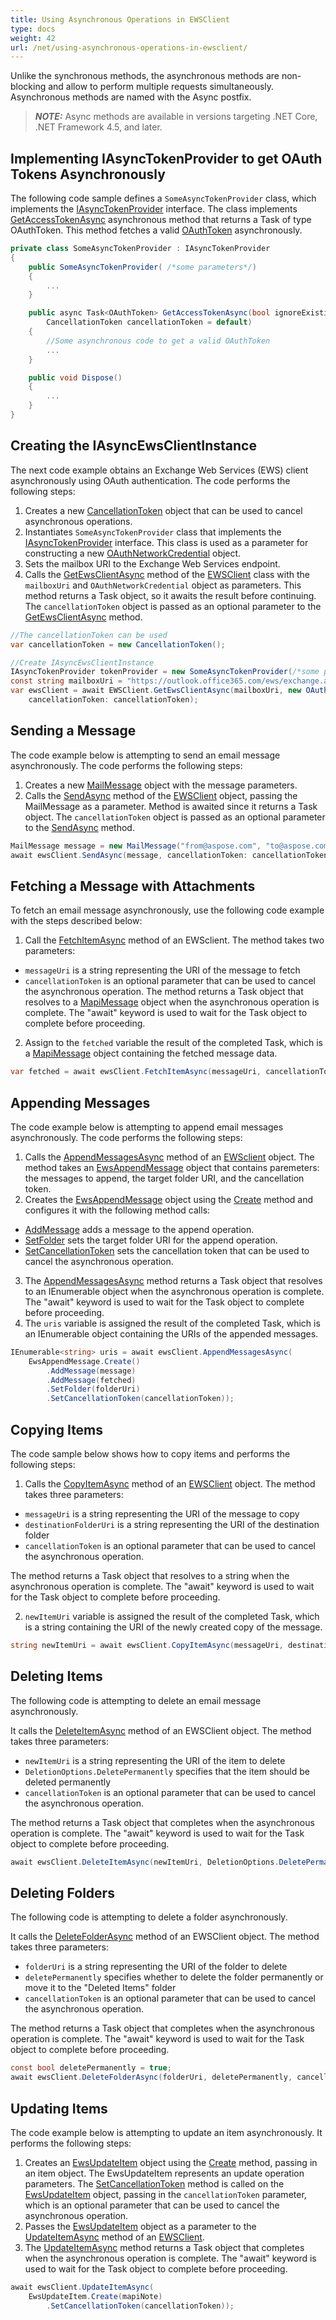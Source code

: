 ```yaml
---
title: Using Asynchronous Operations in EWSClient
type: docs
weight: 42
url: /net/using-asynchronous-operations-in-ewsclient/
---
```


Unlike the synchronous methods, the asynchronous methods are non-blocking and allow to perform multiple requests simultaneously. Asynchronous methods are named with the Async postfix.

> **_NOTE:_** Async methods are available in versions targeting .NET Core, .NET Framework 4.5, and later.

## Implementing IAsyncTokenProvider to get OAuth Tokens Asynchronously

The following code sample defines a `SomeAsyncTokenProvider` class, which implements the [IAsyncTokenProvider](https://reference.aspose.com/email/net/aspose.email.clients/iasynctokenprovider/) interface.
The class implements [GetAccessTokenAsync](https://reference.aspose.com/email/net/aspose.email.clients/iasynctokenprovider/getaccesstokenasync/) asynchronous method that returns a Task of type OAuthToken. This method fetches a valid [OAuthToken](https://reference.aspose.com/email/net/aspose.email.clients/oauthtoken/) asynchronously.

```cs
private class SomeAsyncTokenProvider : IAsyncTokenProvider
{
    public SomeAsyncTokenProvider( /*some parameters*/)
    {
        ...
    }

    public async Task<OAuthToken> GetAccessTokenAsync(bool ignoreExistingToken = false,
        CancellationToken cancellationToken = default)
    {
        //Some asynchronous code to get a valid OAuthToken
        ...
    }

    public void Dispose()
    {
        ...
    }
}
```

## Creating the IAsyncEwsClientInstance

The next code example obtains an Exchange Web Services (EWS) client asynchronously using OAuth authentication. The code performs the following steps:

1. Creates a new [CancellationToken](https://reference.aspose.com/tasks/net/aspose.tasks/loadoptions/cancellationtoken/) object that can be used to cancel asynchronous operations.
2. Instantiates `SomeAsyncTokenProvider` class that implements the [IAsyncTokenProvider](https://reference.aspose.com/email/net/aspose.email.clients/iasynctokenprovider/) interface. This class is used as a parameter for constructing a new [OAuthNetworkCredential](https://reference.aspose.com/email/net/aspose.email.clients/oauthnetworkcredential/oauthnetworkcredential/) object.
3. Sets the mailbox URI to the Exchange Web Services endpoint.
4. Calls the [GetEwsClientAsync](https://reference.aspose.com/email/net/aspose.email.clients.exchange.webservice/ewsclient/getewsclientasync/) method of the [EWSClient](https://reference.aspose.com/email/net/aspose.email.clients.exchange.webservice/ewsclient/) class with the `mailboxUri` and `OAuthNetworkCredential` object as parameters. This method returns a Task object, so it awaits the result before continuing. The `cancellationToken` object is passed as an optional parameter to the [GetEwsClientAsync](https://reference.aspose.com/email/net/aspose.email.clients.exchange.webservice/ewsclient/getewsclientasync/) method.

```cs
//The cancellationToken can be used
var cancellationToken = new CancellationToken();

//Create IAsyncEwsClientInstance
IAsyncTokenProvider tokenProvider = new SomeAsyncTokenProvider(/*some parameters*/);
const string mailboxUri = "https://outlook.office365.com/ews/exchange.asmx";
var ewsClient = await EWSClient.GetEwsClientAsync(mailboxUri, new OAuthNetworkCredential(tokenProvider),
    cancellationToken: cancellationToken);
```

## Sending a Message

The code example below is attempting to send an email message asynchronously. The code performs the following steps:

1. Creates a new [MailMessage](https://reference.aspose.com/email/net/aspose.email/mailmessage/) object with the message parameters.
2. Calls the [SendAsync](https://reference.aspose.com/email/net/aspose.email.clients.deliveryservice.sendgrid/sendgridclient/sendasync/) method of the [EWSClient](https://reference.aspose.com/email/net/aspose.email.clients.exchange.webservice/ewsclient/) object, passing the MailMessage as a parameter. Method is awaited since it returns a Task object. The `cancellationToken` object is passed as an optional parameter to the [SendAsync](https://reference.aspose.com/email/net/aspose.email.clients.deliveryservice.sendgrid/sendgridclient/sendasync/) method.

```cs
MailMessage message = new MailMessage("from@aspose.com", "to@aspose.com", "Some subject", "Some body");
await ewsClient.SendAsync(message, cancellationToken: cancellationToken);
```

## Fetching a Message with Attachments

To fetch an email message asynchronously, use the following code example with the steps described below:

1. Call the [FetchItemAsync](https://reference.aspose.com/email/net/aspose.email.clients.exchange.webservice/iasyncewsclient/fetchitemasync/) method of an EWSclient. The method takes two parameters: 

- `messageUri` is a string representing the URI of the message to fetch
- `cancellationToken` is an optional parameter that can be used to cancel the asynchronous operation. The method returns a Task object that resolves to a [MapiMessage](https://reference.aspose.com/email/net/aspose.email.mapi/mapimessage/) object when the asynchronous operation is complete. The "await" keyword is used to wait for the Task object to complete before proceeding.

2. Assign to the `fetched` variable the result of the completed Task, which is a [MapiMessage](https://reference.aspose.com/email/net/aspose.email.mapi/mapimessage/) object containing the fetched message data.

```cs
var fetched = await ewsClient.FetchItemAsync(messageUri, cancellationToken: cancellationToken);
```

## Appending Messages

The code example below is attempting to append email messages asynchronously. The code performs the following steps:

1. Calls the [AppendMessagesAsync](https://reference.aspose.com/email/net/aspose.email.clients.imap/imapclient/appendmessagesasync/) method of an [EWSclient](https://reference.aspose.com/email/net/aspose.email.clients.exchange.webservice/ewsclient/) object. The method takes an [EwsAppendMessage](https://reference.aspose.com/email/net/aspose.email.clients.exchange.webservice.models/ewsappendmessage/) object that contains paremeters: the messages to append, the target folder URI, and the cancellation token.
2. Creates the [EwsAppendMessage](https://reference.aspose.com/email/net/aspose.email.clients.exchange.webservice.models/ewsappendmessage/) object using the [Create](https://reference.aspose.com/email/net/aspose.email.clients.exchange.webservice.models/ewsappendmessage/create/) method and configures it with the following method calls:

- [AddMessage](https://reference.aspose.com/email/net/aspose.email.clients.exchange.webservice.models/ewsappendmessage/addmessage/) adds a message to the append operation.
- [SetFolder](https://reference.aspose.com/email/net/aspose.email.clients.exchange.webservice.models/ewsappendmessage/setfolder/) sets the target folder URI for the append operation.
- [SetCancellationToken](https://reference.aspose.com/email/net/aspose.email.clients.exchange.webservice.models/ewsappendmessage/setcancellationtoken/) sets the cancellation token that can be used to cancel the asynchronous operation.

3. The [AppendMessagesAsync]((https://reference.aspose.com/email/net/aspose.email.clients.imap/imapclient/appendmessagesasync/)) method returns a Task object that resolves to an IEnumerable<string> object when the asynchronous operation is complete. The "await" keyword is used to wait for the Task object to complete before proceeding.
4. The `uris` variable is assigned the result of the completed Task, which is an IEnumerable<string> object containing the URIs of the appended messages.

```cs
IEnumerable<string> uris = await ewsClient.AppendMessagesAsync(
    EwsAppendMessage.Create()
        .AddMessage(message)
        .AddMessage(fetched)
        .SetFolder(folderUri)
        .SetCancellationToken(cancellationToken));
```

## Copying Items

The code sample below shows how to copy items and performs the following steps:

1. Calls the [CopyItemAsync](https://reference.aspose.com/email/net/aspose.email.clients.exchange.webservice/iasyncewsclient/copyitemasync/) method of an [EWSClient](https://reference.aspose.com/email/net/aspose.email.clients.exchange.webservice/ewsclient/) object. The method takes three parameters: 

- `messageUri` is a string representing the URI of the message to copy 
- `destinationFolderUri` is a string representing the URI of the destination folder
- `cancellationToken` is an optional parameter that can be used to cancel the asynchronous operation. 

The method returns a Task object that resolves to a string when the asynchronous operation is complete. The "await" keyword is used to wait for the Task object to complete before proceeding.

2. `newItemUri` variable is assigned the result of the completed Task, which is a string containing the URI of the newly created copy of the message.

```cs
string newItemUri = await ewsClient.CopyItemAsync(messageUri, destinationFolderUri, cancellationToken);
```

## Deleting Items

The following code is attempting to delete an email message asynchronously.

It calls the [DeleteItemAsync](https://reference.aspose.com/email/net/aspose.email.clients.exchange.webservice/iasyncewsclient/deleteitemasync/) method of an EWSClient object. The method takes three parameters:

- `newItemUri` is a string representing the URI of the item to delete
- `DeletionOptions.DeletePermanently` specifies that the item should be deleted permanently
- `cancellationToken` is an optional parameter that can be used to cancel the asynchronous operation. 

The method returns a Task object that completes when the asynchronous operation is complete. The "await" keyword is used to wait for the Task object to complete before proceeding.

```cs
await ewsClient.DeleteItemAsync(newItemUri, DeletionOptions.DeletePermanently, cancellationToken);
```

## Deleting Folders

The following code is attempting to delete a folder asynchronously.

It calls the [DeleteFolderAsync](https://reference.aspose.com/email/net/aspose.email.clients.imap/imapclient/deletefolderasync/) method of an EWSClient object. The method takes three parameters: 

- `folderUri` is a string representing the URI of the folder to delete
- `deletePermanently` specifies whether to delete the folder permanently or move it to the "Deleted Items" folder
- `cancellationToken` is an optional parameter that can be used to cancel the asynchronous operation. 

The method returns a Task object that completes when the asynchronous operation is complete. The "await" keyword is used to wait for the Task object to complete before proceeding.

```cs
const bool deletePermanently = true;
await ewsClient.DeleteFolderAsync(folderUri, deletePermanently, cancellationToken);
```

## Updating Items

The code example below is attempting to update an item asynchronously. It performs the following steps:

1. Creates an [EwsUpdateItem](https://reference.aspose.com/email/net/aspose.email.clients.exchange.webservice.models/ewsupdateitem/) object using the [Create](https://reference.aspose.com/email/net/aspose.email.clients.exchange.webservice.models/ewsupdateitem/create/#create_2) method, passing in an item object. The EwsUpdateItem represents an update operation parameters. The [SetCancellationToken](https://reference.aspose.com/email/net/aspose.email.clients.exchange.webservice.models/ewsappendmessage/setcancellationtoken/) method is called on the [EwsUpdateItem](https://reference.aspose.com/email/net/aspose.email.clients.exchange.webservice.models/ewsupdateitem/) object, passing in the `cancellationToken` parameter, which is an optional parameter that can be used to cancel the asynchronous operation.
2. Passes the [EwsUpdateItem](https://reference.aspose.com/email/net/aspose.email.clients.exchange.webservice.models/ewsupdateitem/) object as a parameter to the [UpdateItemAsync](https://reference.aspose.com/email/net/aspose.email.clients.exchange.webservice/iasyncewsclient/updateitemasync/) method of an [EWSClient](https://reference.aspose.com/email/net/aspose.email.clients.exchange.webservice/ewsclient/).
3. The [UpdateItemAsync](https://reference.aspose.com/email/net/aspose.email.clients.exchange.webservice/iasyncewsclient/updateitemasync/) method returns a Task object that completes when the asynchronous operation is complete. The "await" keyword is used to wait for the Task object to complete before proceeding.

```cs
await ewsClient.UpdateItemAsync(
    EwsUpdateItem.Create(mapiNote)
        .SetCancellationToken(cancellationToken));
```
